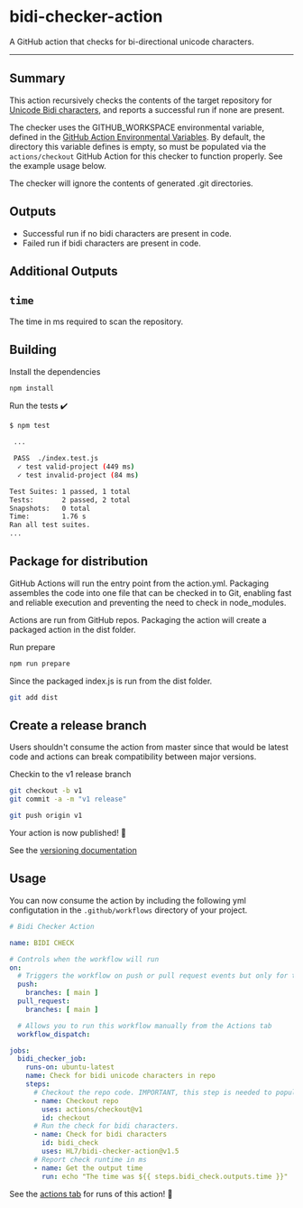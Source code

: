 # bidi-checker-action

A GitHub action that checks for bi-directional unicode characters. 

---

## Summary

This action recursively checks the contents of the target repository for [Unicode Bidi characters](https://unicode.org/reports/tr9/), and reports a successful run if none are present.

The checker uses the GITHUB_WORKSPACE environmental variable, defined in the [GitHub Action Environmental Variables](https://docs.github.com/en/actions/learn-github-actions/environment-variables). By default, the directory this variable defines is empty, so must be populated via the `actions/checkout` GitHub Action for this checker to function properly. See the example usage below.

The checker will ignore the contents of generated .git directories.

## Outputs

* Successful run if no bidi characters are present in code.
* Failed run if bidi characters are present in code.

## Additional Outputs

## `time`

The time in ms required to scan the repository.

## Building

Install the dependencies

```bash
npm install
```

Run the tests :heavy_check_mark:

```bash
$ npm test

 ...

 PASS  ./index.test.js
  ✓ test valid-project (449 ms)
  ✓ test invalid-project (84 ms)

Test Suites: 1 passed, 1 total
Tests:       2 passed, 2 total
Snapshots:   0 total
Time:        1.76 s
Ran all test suites.
...
```


## Package for distribution

GitHub Actions will run the entry point from the action.yml. Packaging assembles the code into one file that can be checked in to Git, enabling fast and reliable execution and preventing the need to check in node_modules.

Actions are run from GitHub repos.  Packaging the action will create a packaged action in the dist folder.

Run prepare

```bash
npm run prepare
```

Since the packaged index.js is run from the dist folder.

```bash
git add dist
```

## Create a release branch

Users shouldn't consume the action from master since that would be latest code and actions can break compatibility between major versions.

Checkin to the v1 release branch

```bash
git checkout -b v1
git commit -a -m "v1 release"
```

```bash
git push origin v1
```

Your action is now published! :rocket:

See the [versioning documentation](https://github.com/actions/toolkit/blob/master/docs/action-versioning.md)

## Usage

You can now consume the action by including the following yml configutation in the `.github/workflows` directory of your project.
  
```yaml
# Bidi Checker Action

name: BIDI CHECK

# Controls when the workflow will run
on:
  # Triggers the workflow on push or pull request events but only for the main branch
  push:
    branches: [ main ]
  pull_request:
    branches: [ main ]

  # Allows you to run this workflow manually from the Actions tab
  workflow_dispatch:

jobs:
  bidi_checker_job:
    runs-on: ubuntu-latest
    name: Check for bidi unicode characters in repo
    steps:
      # Checkout the repo code. IMPORTANT, this step is needed to populate the directory defined by GITHUB_WORKSPACE
      - name: Checkout repo
        uses: actions/checkout@v1
        id: checkout
      # Run the check for bidi characters.
      - name: Check for bidi characters
        id: bidi_check
        uses: HL7/bidi-checker-action@v1.5
      # Report check runtime in ms
      - name: Get the output time
        run: echo "The time was ${{ steps.bidi_check.outputs.time }}"

  ```

See the [actions tab](https://github.com/actions/javascript-action/actions) for runs of this action! :rocket:
